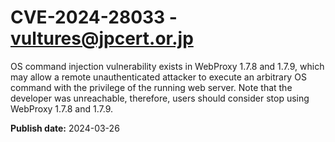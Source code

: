 # CVE-2024-28033 - vultures@jpcert.or.jp

OS command injection vulnerability exists in WebProxy 1.7.8 and 1.7.9, which may allow a remote unauthenticated attacker to execute an arbitrary OS command with the privilege of the running web server. Note that the developer was unreachable, therefore, users should consider stop using WebProxy 1.7.8 and 1.7.9.

**Publish date:** 2024-03-26
